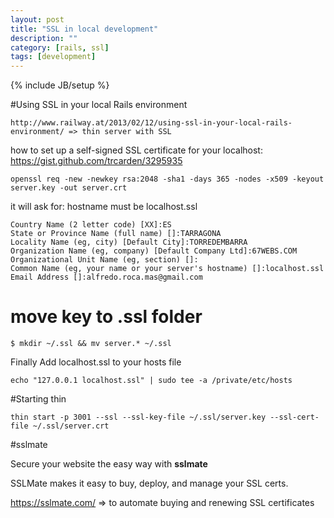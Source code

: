```yaml
---
layout: post
title: "SSL in local development"
description: ""
category: [rails, ssl]
tags: [development]
---
```

{% include JB/setup %}

#Using SSL in your local Rails environment

    http://www.railway.at/2013/02/12/using-ssl-in-your-local-rails-environment/ => thin server with SSL


how to set up a self-signed SSL certificate for your localhost: https://gist.github.com/trcarden/3295935

    openssl req -new -newkey rsa:2048 -sha1 -days 365 -nodes -x509 -keyout server.key -out server.crt

it will ask for: hostname must be localhost.ssl

    Country Name (2 letter code) [XX]:ES
    State or Province Name (full name) []:TARRAGONA    
    Locality Name (eg, city) [Default City]:TORREDEMBARRA
    Organization Name (eg, company) [Default Company Ltd]:67WEBS.COM
    Organizational Unit Name (eg, section) []:
    Common Name (eg, your name or your server's hostname) []:localhost.ssl
    Email Address []:alfredo.roca.mas@gmail.com

# move key to .ssl folder
    $ mkdir ~/.ssl && mv server.* ~/.ssl

Finally Add localhost.ssl to your hosts file

    echo "127.0.0.1 localhost.ssl" | sudo tee -a /private/etc/hosts


#Starting thin

    thin start -p 3001 --ssl --ssl-key-file ~/.ssl/server.key --ssl-cert-file ~/.ssl/server.crt

#sslmate

Secure your website the easy way with **sslmate**

SSLMate makes it easy to buy, deploy, and manage your SSL certs.

<https://sslmate.com/> => to automate buying and renewing SSL certificates